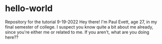 # hello-world
Repository for the tutorial 9-19-2022
Hey there! I'm Paul Evett, age 27, in my final semester of college. I suspect you know quite a bit about me already, since you're either me or related to me. If you aren't, what are you doing here??
